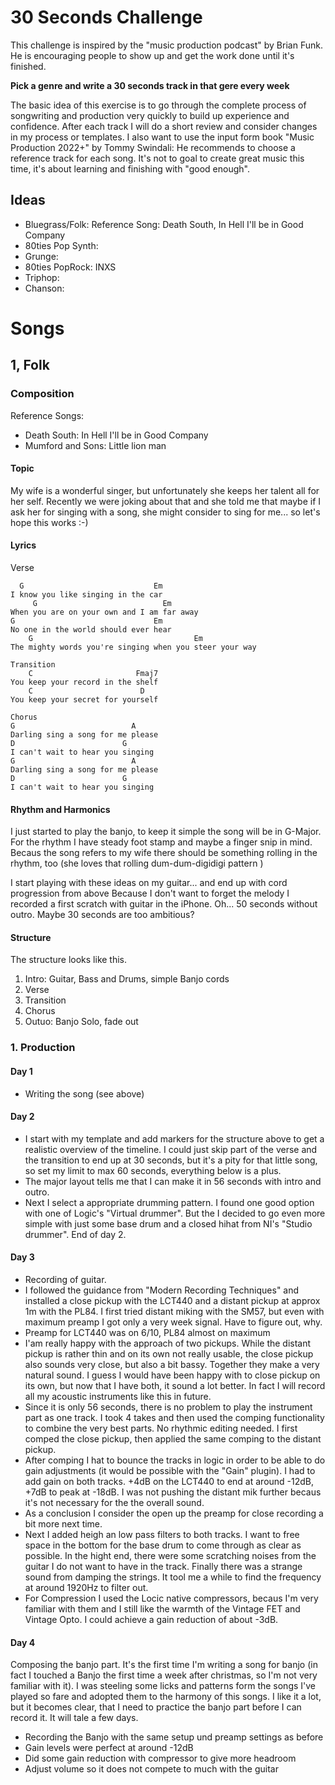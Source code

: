 # 30 Seconds Challenge

This challenge is inspired by the "music production podcast" by Brian Funk. He is encouraging people to show up and get the work done until it's finished.

**Pick a genre and write a 30 seconds track in that gere every week**

The basic idea of this exercise is to go through the complete process of songwriting and production very quickly to build up experience and confidence. After each track I will do a short review and consider changes in my process or templates.
I also want to use the input form book "Music Production 2022+" by Tommy Swindali: He recommends to choose a reference track for each song.
It's not to goal to create great music this time, it's about learning and finishing with "good enough".

## Ideas

* Bluegrass/Folk: Reference Song: Death South, In Hell I'll be in Good Company
* 80ties Pop Synth: 
* Grunge: 
* 80ties PopRock: INXS
* Triphop: 
* Chanson: 


# Songs

## 1, Folk

### Composition

Reference Songs: 
- Death South: In Hell I'll be in Good Company
- Mumford and Sons: Little lion man
#### Topic

My wife is a wonderful singer, but unfortunately she keeps her talent all for her self.
Recently we were joking about that and she told me that maybe if I ask her for singing with a song, she might consider to sing for me... so let's hope this works :-)

#### Lyrics

Verse
```
  G                             Em
I know you like singing in the car
     G                            Em
When you are on your own and I am far away
G                               Em
No one in the world should ever hear
    G                                    Em
The mighty words you're singing when you steer your way

Transition
    C                       Fmaj7
You keep your record in the shelf
    C                        D
You keep your secret for yourself

Chorus
G                          A
Darling sing a song for me please
D                        G 
I can't wait to hear you singing
G                          A
Darling sing a song for me please
D                        G
I can't wait to hear you singing
```

#### Rhythm and Harmonics

I just started to play the banjo, to keep it simple the song will be in G-Major. For the rhythm I have steady foot stamp and maybe a finger snip in mind. Becaus the song refers to my wife there should be something rolling in the rhythm, too (she loves that rolling dum-dum-digidigi pattern )

I start playing with these ideas on my guitar... and end up with cord progression from above
Because I don't want to forget the melody I recorded a first scratch with guitar in the iPhone.
Oh... 50 seconds without outro. Maybe 30 seconds are too ambitious?

#### Structure

The structure looks like this. 
1. Intro: Guitar, Bass and Drums, simple Banjo cords
2. Verse 
3. Transition
4. Chorus
5. Outuo: Banjo Solo, fade out


### 1. Production

#### Day 1
* Writing the song (see above)
#### Day 2
* I start with my template and add markers for the structure above to get a realistic overview of the timeline. I could just skip part of the verse and the transition to end up at 30 seconds, but it's a pity for that little song, so set my limit to max 60 seconds, everything below is a plus.
* The major layout tells me that I can make it in 56 seconds with intro and outro.
* Next I select a appropriate drumming pattern. I found one good option with one of Logic's "Virtual drummer". But the I decided to go even more simple with just some base drum and a closed hihat from NI's "Studio drummer". End of day 2.

#### Day 3
* Recording of guitar. 
* I followed the guidance from "Modern Recording Techniques" and installed a close pickup with the LCT440 and a distant pickup at approx 1m with the PL84. I first tried distant miking with the SM57, but even with maximum preamp I got only a very week signal. Have to figure out, why.
* Preamp for LCT440 was on 6/10, PL84 almost on maximum
* I'am really happy with the approach of two pickups. While the distant pickup is rather thin and on its own not really usable, the close pickup also sounds very close, but also a bit bassy. Together they make a very natural sound. I guess I would have been happy with to close pickup on its own, but now that I have both, it sound a lot better. In fact I will record all my acoustic instruments like this in future.
* Since it is only 56 seconds, there is no problem to play the instrument part as one track. I took 4 takes and then used the comping functionality to combine the very best parts. No rhythmic editing needed. I first comped the close pickup, then applied the same comping to the distant pickup.
* After comping I hat to bounce the tracks in logic in order to be able to do gain adjustments (it would be possible with the "Gain" plugin). I had to add gain on both tracks. +4dB on the LCT440 to end at around -12dB, +7dB to peak at -18dB. I was not pushing the distant mik further becaus it's not necessary for the the overall sound.
* As a conclusion I consider the open up the preamp for close recording a bit more next time.
* Next I added heigh an low pass filters to both tracks. I want to free space in the bottom for the base drum to come through as clear as possible. In the hight end, there were some scratching noises from the guitar I do not want to have in the track. Finally there was a strange sound from damping the strings. It tool me a while to find the frequency at around 1920Hz to filter out.
* For Compression I used the Locic native compressors, becaus I'm very familiar with them and I still like the warmth of the Vintage FET and Vintage Opto. I could achieve a gain reduction of about -3dB.


#### Day 4
Composing the banjo part. It's the first time I'm writing a song for banjo (in fact I touched a Banjo the first time a week after christmas, so I'm not very familiar with it). I was steeling some licks and patterns form the songs I've played so fare and adopted them to the harmony of this songs. I like it a lot, but it becomes clear, that I need to practice the banjo part before I can record it. It will tale a few days.
 
  * Recording the Banjo with the same setup und preamp settings as before
  * Gain levels were perfect at around -12dB
  * Did some gain reduction with compressor to give more headroom
  * Adjust volume so it does not compete to much with the guitar

